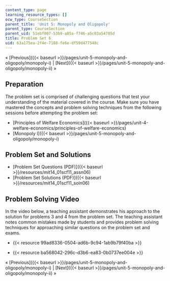 ```yaml
---
content_type: page
learning_resource_types: []
ocw_type: CourseSection
parent_title: 'Unit 5: Monopoly and Oligopoly'
parent_type: CourseSection
parent_uid: 51ebf007-53b9-a85a-f746-a5c03a54785d
title: Problem Set 6
uid: 63a175ea-2f4e-7188-fe6e-df59d477548c
---
```


« [Previous]({{< baseurl >}}/pages/unit-5-monopoly-and-oligopoly/monopoly-i) | [Next]({{< baseurl >}}/pages/unit-5-monopoly-and-oligopoly/monopoly-ii) »

Preparation
-----------

The problem set is comprised of challenging questions that test your understanding of the material covered in the course. Make sure you have mastered the concepts and problem solving techniques from the following sessions before attempting the problem set:

*   [Principles of Welfare Economics]({{< baseurl >}}/pages/unit-4-welfare-economics/principles-of-welfare-economics)
*   [Monopoly I]({{< baseurl >}}/pages/unit-5-monopoly-and-oligopoly/monopoly-i)

Problem Set and Solutions
-------------------------

*   [Problem Set Questions (PDF)]({{< baseurl >}}/resources/mit14_01scf11_assn06)
*   [Problem Set Solutions (PDF)]({{< baseurl >}}/resources/mit14_01scf11_soln06)

Problem Solving Video
---------------------

In the video below, a teaching assistant demonstrates his approach to the solution for problems 3 and 4 from the problem set. The teaching assistant notes common mistakes made by students and provides problem solving techniques for approaching similar questions on the problem set and exams.

*   {{< resource 99ad8336-0504-ad6b-9c94-1ab9b79f40ba >}}

*   {{< resource ba568042-296c-d3b6-ea83-0b0737ee004e >}}

« [Previous]({{< baseurl >}}/pages/unit-5-monopoly-and-oligopoly/monopoly-i) | [Next]({{< baseurl >}}/pages/unit-5-monopoly-and-oligopoly/monopoly-ii) »